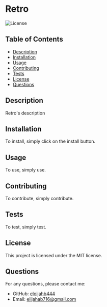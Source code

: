 
# Retro

![License](https://img.shields.io/badge/license-MIT-blue.svg)

## Table of Contents
- [Description](#description)
- [Installation](#installation)
- [Usage](#usage)
- [Contributing](#contributing)
- [Tests](#tests)
- [License](#license)
- [Questions](#questions)

## Description
Retro's description

## Installation
To install, simply click on the install button.

## Usage
To use, simply use.

## Contributing
To contribute, simply contribute.

## Tests
To test, simply test. 

## License
This project is licensed under the MIT license.

## Questions
For any questions, please contact me:
- GitHub: [eloijahb444](https://github.com/eloijahb444)
- Email: [elijahab716@gmail.com](mailto:elijahab716@gmail.com)
    